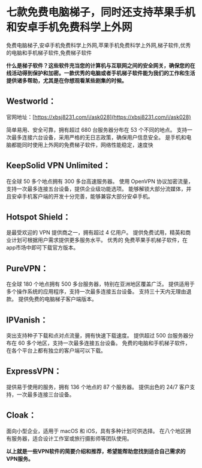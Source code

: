 # 七款免费电脑梯子，同时还支持苹果手机和安卓手机免费科学上外网
免费电脑梯子,安卓手机免费科学上外网,苹果手机免费科学上外网,梯子软件,优秀的电脑和手机梯子软件,免费梯子软件

**什么是梯子软件？这些软件充当您的计算机与互联网之间的安全网关，确保您的在线活动得到保护和加密。一款优秀的电脑或者手机梯子软件能为我们的工作和生活提供诸多帮助，尤其是在你想观看某些剧集的时候。**

## Westworld：
官网地址：[https://xbsj8231.com/i/ask028](https://xbsj8231.com/i/ask028)

简单易用、安全可靠，拥有超过 680 台服务器分布在 53 个不同的地点。
支持一次最多连接六台设备，采用严格的无日志政策，确保用户信息安全。
是手机和电脑都能同时使用上外网的免费梯子软件，网络性能稳定，速度快

## KeepSolid VPN Unlimited：

在全球 50 多个地点拥有 300 多台高速服务器。
使用 OpenVPN 协议加密流量，支持一次最多连接五台设备，提供企业级功能选项。
能够解锁大部分流媒体，并且安卓手机客户端的开发十分完善，能够兼容大部分安卓手机。

## Hotspot Shield：

是最受欢迎的 VPN 提供商之一，拥有超过 4 亿用户。
提供免费试用，精英和商业计划可根据用户需求提供更多服务水平。
优秀的 免费苹果手机梯子软件，在app市场中即可下载官方版本。

## PureVPN：

在全球 180 个地点拥有 500 多台服务器，特别在亚洲地区覆盖广泛。
提供适用于多个操作系统的应用程序，支持一次最多连接五台设备。
支持三十天内无理由退款。
提供免费的电脑梯子客户端版本。

## IPVanish：

突出支持种子下载和点对点流量，拥有快速下载速度。
提供超过 500 台服务器分布在 60 多个地区，支持一次最多连接五台设备。
免费的电脑和手机梯子软件，在各个平台上都有独立的客户端可以下载。

## ExpressVPN：

提供易于使用的服务，拥有 136 个地点的 87 个服务器。
提供出色的 24/7 客户支持，一次最多连接三台设备。

## Cloak：

面向小型企业，适用于 macOS 和 iOS，具有多种计划可供选择。
在八个地区拥有服务器，适合设计工作室或旅行摄影师等团队使用。

**以上就是一些VPN软件的简要介绍和推荐，希望能帮助您找到适合自己需求的VPN服务。**
